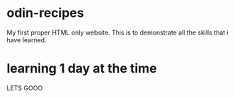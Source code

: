 # odin-recipes

My first proper HTML only website. This is to demonstrate all the skills that
i have learned.

# learning 1 day at the time

LETS GOOO